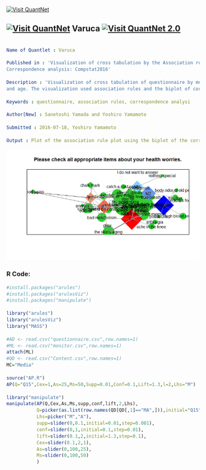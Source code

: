 
[<img src="https://github.com/QuantLet/Styleguide-and-FAQ/blob/master/pictures/banner.png" width="880" alt="Visit QuantNet">](http://quantlet.de/index.php?p=info)

## [<img src="https://github.com/QuantLet/Styleguide-and-Validation-procedure/blob/master/pictures/qloqo.png" alt="Visit QuantNet">](http://quantlet.de/) **Varuca** [<img src="https://github.com/QuantLet/Styleguide-and-Validation-procedure/blob/master/pictures/QN2.png" width="60" alt="Visit QuantNet 2.0">](http://quantlet.de/d3/ia)

```yaml

Name of Quantlet : Varuca

Published in : 'Visualization of cross tabulation by the Association rules by using the
Correspondence analysis: Compstat2016'

Description : 'Visualization of cross tabulation of questionnaire by media layers based on gender
and age. The visualization used association rules and the biplot of correspondence analysis.'

Keywords : questionnaire, association rules, correspondence analysi

Author[New] : Sanetoshi Yamada and Yoshiro Yamamoto

Submitted : 2016-07-18, Yoshiro Yamamoto

Output : Plot of the association rule plot using the biplot of the correspondence analysis.

```

![Picture1](Rplot.png)


### R Code:
```r
#install.packages("arules")
#install.packages("arulesViz")
#install.packages("manipulate")

library("arules")
library("arulesViz")
library("MASS")

#AD <- read.csv("questionnaire.csv",row.names=1)
#ML <- read.csv("monitor.csv",row.names=1)
attach(ML)
#QD <- read.csv("Content.csv",row.names=1)
MC="Media"

source("AP.R")
AP(Q="Q15",Cex=1,As=25,Ms=50,Supp=0.01,Conf=0.1,Lift=1.3,l=2,Lhs="M")

library("manipulate")
manipulate(AP(Q,Cex,As,Ms,supp,conf,lift,2,Lhs),
           Q=picker(as.list(row.names(QD[QD[,1]=="MA",])),initial="Q15"),
           Lhs=picker("M","A"),
           supp=slider(0,0.1,initial=0.01,step=0.001),
           conf=slider(0,1,initial=0.1,step=0.01),
           lift=slider(0.1,2,initial=1.3,step=0.1),
           Cex=slider(0.1,2,1),
           As=slider(0,100,25),
           Ms=slider(0,100,50)
           )

```
